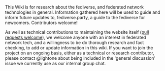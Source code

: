 This Wiki is for research about the fediverse, and federated network technologies in general. Information gathered here will be used to guide and inform future updates to, fediverse.party, a guide to the fediverse for newcomers. Contributors welcome!

As well as technical contributions to maintaining the website itself ([pull requests welcome](https://gitlab.com/fediverse/fediverse.gitlab.io/blob/master/CONTRIBUTING.md)), we welcome anyone with an interest in federated network tech, and a willingness to be do thorough research and fact checking, to add or update information in this wiki. If you want to join the project on an ongoing basis, either as a technical or research contributor, please contact @lightone about being included in the 'general discussion' issue we currently use as our internal group chat.